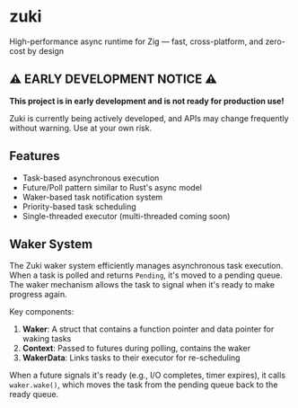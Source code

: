 # zuki
High-performance async runtime for Zig — fast, cross-platform, and zero-cost by design

## ⚠️ EARLY DEVELOPMENT NOTICE ⚠️

**This project is in early development and is not ready for production use!**

Zuki is currently being actively developed, and APIs may change frequently without warning. Use at your own risk.

## Features

- Task-based asynchronous execution
- Future/Poll pattern similar to Rust's async model
- Waker-based task notification system
- Priority-based task scheduling
- Single-threaded executor (multi-threaded coming soon)

## Waker System

The Zuki waker system efficiently manages asynchronous task execution. When a task is polled and returns `Pending`, it's moved to a pending queue. The waker mechanism allows the task to signal when it's ready to make progress again.

Key components:

1. **Waker**: A struct that contains a function pointer and data pointer for waking tasks
2. **Context**: Passed to futures during polling, contains the waker
3. **WakerData**: Links tasks to their executor for re-scheduling

When a future signals it's ready (e.g., I/O completes, timer expires), it calls `waker.wake()`, which moves the task from the pending queue back to the ready queue.
